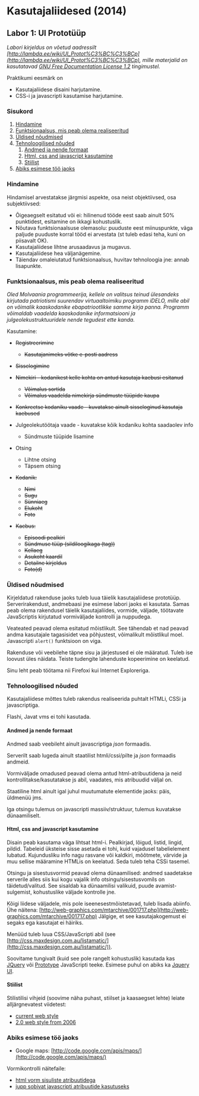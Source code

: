 # Kasutajaliidesed (2014) #

## Labor 1: UI Prototüüp ##

*Labori kirjeldus on võetud aadressilt
[http://lambda.ee/wiki/UI_Protot%C3%BC%C3%BCp](http://lambda.ee/wiki/UI_Protot%C3%BC%C3%BCp), mille
materjalid on kasutatavad [GNU Free Documentation License 1.2](http://www.gnu.org/copyleft/fdl.html)
tingimustel.*

Praktikumi eesmärk on

  * Kasutajaliidese disaini harjutamine.
  * CSS-i ja javascripti kasutamise harjutamine.


### Sisukord ###

  1. [Hindamine](#hindamine)
  1. [Funktsionaalsus, mis peab olema realiseeritud](#funktsionaalsus)
  1. [Üldised nõudmised](#noudmised)
  1. [Tehnoloogilised nõuded](#tehnoloogia)
     1. [Andmed ja nende formaat](#andmed)
     1. [Html, css and javascript kasutamine](#kasutamine)
     1. [Stiilist](#stiilist)
  1. [Abiks esimese töö jaoks](#abiks)


### <a name="hindamine" />Hindamine ###

Hindamisel arvestatakse järgmisi aspekte, osa neist objektiivsed, osa subjektiivsed:

  * Õigeaegselt esitatud või ei: hilinenud tööde eest saab ainult 50% punktidest, esitamine on
    ikkagi kohustuslik.
  * Nõutava funktsionaalsuse olemasolu: puuduste eest miinuspunkte, väga paljude puuduste korral
    tööd ei arvestata (st tuleb edasi teha, kuni on piisavalt OK).
  * Kasutajaliidese lihtne arusaadavus ja mugavus.
  * Kasutajaliidese hea väljanägemine.
  * Täiendav omaleiutatud funktsionaalsus, huvitav tehnoloogia jne: annab lisapunkte.


### <a name="funktsionaalsus" />Funktsionaalsus, mis peab olema realiseeritud ###

*Oled Molvaania programmeerija, kellele on valitsus teinud ülesandeks kirjutada patriotismi
suurendav virtuaaltoimiku programm iDELO, mille abil on võimalik kaaskodanike ebapatriootlikke samme
kirja panna. Programm võimaldab vaadelda kaaskodanike informatsiooni ja julgeolekustruktuuridele
nende tegudest ette kanda.*

Kasutamine:

  * ~~Registreerimine~~
    * ~~Kasutajanimeks võtke e-posti aadress~~

  * ~~Sisselogimine~~

  * ~~Nimekiri - kodanikest kelle kohta on antud kasutaja kaebusi esitanud~~
    * ~~Võimalus sortida~~
    * ~~Võimalus vaadelda nimekirja sündmuste tüüpide kaupa~~

  * ~~Konkreetse kodaniku vaade - kuvatakse ainult sisseloginud kasutaja kaebused~~

  * Julgeolekutöötaja vaade - kuvatakse kõik kodaniku kohta saadaolev info
    * Sündmuste tüüpide lisamine

  * Otsing
    * Lihtne otsing
    * Täpsem otsing

  * ~~Kodanik:~~
    * ~~Nimi~~
    * ~~Sugu~~
    * ~~Sünniaeg~~
    * ~~Elukoht~~
    * ~~Foto~~

  * ~~Kaebus:~~
    * ~~Episoodi pealkiri~~
    * ~~Sündmuse tüüp (sildiloogikaga (tag))~~
    * ~~Kellaeg~~
    * ~~Asukoht kaardil~~
    * ~~Detailne kirjeldus~~
    * ~~Foto(d)~~


### <a name="noudmised" />Üldised nõudmised ###

Kirjeldatud rakenduse jaoks tuleb luua täielik kasutajaliidese prototüüp. Serverirakendust,
andmebaasi jne esimese labori jaoks ei kasutata. Samas peab olema rakendusel täielik kasutajaliides,
vormide, väljade, töötavate JavaScriptis kirjutatud vormiväljade kontrolli ja nuppudega.

Veateated peavad olema esitatud mõistlikult. See tähendab et nad peavad andma kasutajale tagasisidet
vea põhjustest, võimalikult mõistlikul moel. Javascripti `alert()` funktsioon on viga.

Rakenduse või veebilehe täpne sisu ja järjestused ei ole määratud. Tuleb ise loovust üles näidata.
Teiste tudengite lahenduste kopeerimine on keelatud.

Sinu leht peab töötama nii Firefoxi kui Internet Exploreriga.


### <a name="tehnoloogia" />Tehnoloogilised nõuded ###

Kasutajaliidese mõttes tuleb rakendus realiseerida puhtalt HTMLi, CSSi ja javascriptiga.

Flashi, Javat vms ei tohi kasutada.


#### <a name="andmed" />Andmed ja nende formaat ####

Andmed saab veebileht ainult javascriptiga *json* formaadis.

Serverilt saab lugeda ainult staatilist htmli/cssi/pilte ja *json* formaadis andmeid.

Vormiväljade omadused peavad olema antud html-atribuutidena ja neid kontrollitakse/kasutatakse js
abil, vaadates, mis atribuudid väljal on.

Staatiline html ainult igal juhul muutumatute elementide jaoks: päis, üldmenüü jms.

Iga otsingu tulemus on javascripti massiiv/struktuur, tulemus kuvatakse dünaamiliselt.


#### <a name="kasutamine" />Html, css and javascript kasutamine ####

Disain peab kasutama väga lihtsat html-i. Pealkirjad, lõigud, listid, lingid, pildid. Tabeleid
üksteise sisse asetada ei tohi, kuid vajadusel tabelielement lubatud. Kujundusliku info nagu rasvane
või kaldkiri, mõõtmete, värvide ja muu sellise määramine HTMLis on keelatud. Seda tuleb teha CSSi
tasemel.

Otsingu ja sisestusvormid peavad olema dünaamilised: andmed saadetakse serverile alles siis kui kogu
vajalik info otsingu/sisestusvomils on täidetud/valitud. See sisaldab ka dünaamilisi valikuid, puude
avamist-sulgemist, kohustuslike väljade kontrolle jne.

Kõigi liidese väljadele, mis pole iseenesestmõistetavad, tuleb lisada abiinfo. Ühe näitena:
[http://web-graphics.com/mtarchive/001717.php](http://web-graphics.com/mtarchive/001717.php)
Jälgige, et see kasutajakogemust ei segaks ega kasutajat ei häiriks.

Menüüd tuleb luua CSS/JavaScripti abil (see
[http://css.maxdesign.com.au/listamatic/](http://css.maxdesign.com.au/listamatic/)).

Soovitame tungivalt (kuid see pole rangelt kohustuslik) kasutada kas [JQuery](http://jquery.com/)
või [Prototype](http://www.prototypejs.org/) JavaScripti teeke. Esimese puhul on abiks ka
[Jquery UI](http://jqueryui.com/).


#### <a name="stiilist" />Stiilist ####

Stilistilisi vihjeid (soovime näha puhast, stiilset ja kaasaegset lehte) leiate alljärgnevatest
viidetest:

  * [current web style](http://www.webdesignfromscratch.com/current-style.cfm#centered)
  * [2.0 web style from 2006](http://mittermayr.wordpress.com/2006/02/03/20-culture/)


### <a name="abiks" />Abiks esimese töö jaoks ###

  * Google maps: [http://code.google.com/apis/maps/](http://code.google.com/apis/maps/)

Vormikontrolli näitefaile:

  * [html vorm sisuliste atribuutidega](http://lambda.ee/wiki/Html_vorm_sisuliste_atribuutidega)
  * [jupp sobivat javascripti atribuutide kasutuseks](http://lambda.ee/wiki/Jupp_sobivat_javascripti_atribuutide_kasutuseks)
